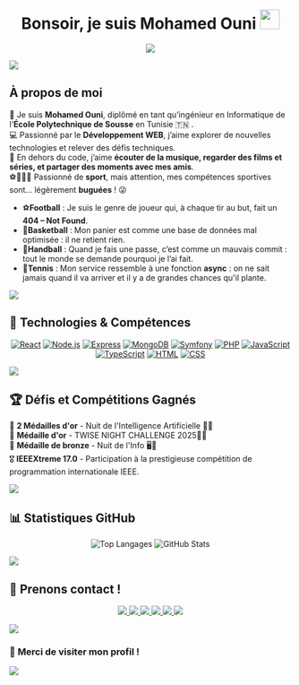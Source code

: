 <h1 align="center"><b>Bonsoir, je suis Mohamed Ouni</b> <img src="https://media.giphy.com/media/hvRJCLFzcasrR4ia7z/giphy.gif" width="35"></h1>

<p align="center">
<a href="#">
  <img src="https://readme-typing-svg.herokuapp.com?font=Times+New+Roman&color=cyan&size=35&center=true&vCenter=true&width=700&height=100&lines=Bienvenue+sur+mon+profil!;Je+suis+Mohamed+Ouni+❤;Développeur+Web+et+étudiant+en+génie+informatique;Passionné+par+les+nouvelles+technologies+🚀;Toujours+en+quête+de+nouveaux+apprentissages!&duration=4000">
</a>

</p>

<img src="https://user-images.githubusercontent.com/73097560/115834477-dbab4500-a447-11eb-908a-139a6edaec5c.gif">


## **À propos de moi**
👋 Je suis **Mohamed Ouni**, diplômé en tant qu’ingénieur en Informatique de l'**École Polytechnique de Sousse** en Tunisie 🇹🇳 .  
💻 Passionné par le **Développement WEB**, j’aime explorer de nouvelles technologies et relever des défis techniques.  
🎵 En dehors du code, j’aime **écouter de la musique, regarder des films et séries, et partager des moments avec mes amis**.  
⚽🏀🏐🎾 Passionné de **sport**, mais attention, mes compétences sportives sont... légèrement **buguées** ! 😜  
- ⚽**Football** : Je suis le genre de joueur qui, à chaque tir au but, fait un **404 – Not Found**.  
- 🏀**Basketball** : Mon panier est comme une base de données mal optimisée : il ne retient rien.  
- 🏐**Handball** : Quand je fais une passe, c’est comme un mauvais commit : tout le monde se demande pourquoi je l’ai fait.  
- 🎾**Tennis** : Mon service ressemble à une fonction **async** : on ne sait jamais quand il va arriver et il y a de grandes chances qu'il plante.  


<img src="https://user-images.githubusercontent.com/73097560/115834477-dbab4500-a447-11eb-908a-139a6edaec5c.gif">


## 🚀 **Technologies & Compétences**
<div align="center">
  
[![React](https://img.shields.io/badge/-React-61DBFB?style=for-the-badge&logo=react&logoColor=black)](#)
[![Node.js](https://img.shields.io/badge/-Node.js-3C873A?style=for-the-badge&logo=node.js&logoColor=white)](#)
[![Express](https://img.shields.io/badge/-Express-000000?style=for-the-badge&logo=express&logoColor=white)](#)
[![MongoDB](https://img.shields.io/badge/-MongoDB-47A248?style=for-the-badge&logo=mongodb&logoColor=white)](#)
[![Symfony](https://img.shields.io/badge/-Symfony-000000?style=for-the-badge&logo=symfony&logoColor=white)](#)
[![PHP](https://img.shields.io/badge/-PHP-777BB4?style=for-the-badge&logo=php&logoColor=white)](#)
[![JavaScript](https://img.shields.io/badge/-JavaScript-F7DF1E?style=for-the-badge&logo=javascript&logoColor=black)](#)
[![TypeScript](https://img.shields.io/badge/-TypeScript-3178C6?style=for-the-badge&logo=typescript&logoColor=white)](#)
[![HTML](https://img.shields.io/badge/-HTML-E34F26?style=for-the-badge&logo=html5&logoColor=white)](#)
[![CSS](https://img.shields.io/badge/-CSS-1572B6?style=for-the-badge&logo=css3&logoColor=white)](#)

</div>
<img src="https://user-images.githubusercontent.com/73097560/115834477-dbab4500-a447-11eb-908a-139a6edaec5c.gif">


## 🏆 Défis et Compétitions Gagnés  

🥇 **2 Médailles d'or** - Nuit de l'Intelligence Artificielle 🧠✨  
🥇 **Médaille d'or** - TWISE NIGHT CHALLENGE 2025🧠✨  
🥉 **Médaille de bronze** - Nuit de l'Info 🖥️🌙  
🎖 **IEEEXtreme 17.0** - Participation à la prestigieuse compétition de programmation internationale IEEE.  

<img src="https://user-images.githubusercontent.com/73097560/115834477-dbab4500-a447-11eb-908a-139a6edaec5c.gif">


## 📊 **Statistiques GitHub**
<div align="center">

![Top Langages](https://github-readme-stats.vercel.app/api/top-langs/?username=mohamedouni1&theme=algolia&layout=compact)
![GitHub Stats](https://github-readme-stats.vercel.app/api?username=mohamedouni1&show_icons=true&theme=algolia)

</div>

<img src="https://user-images.githubusercontent.com/73097560/115834477-dbab4500-a447-11eb-908a-139a6edaec5c.gif">


## 🔗 **Prenons contact !**
<div align="center">
  <p align="center">
    <a href="mailto:mohamedouni926@gmail.com" target="_blank">
      <img src="https://img.shields.io/badge/-Gmail-D14836?style=for-the-badge&logo=gmail&logoColor=white">
    </a>
    <a href="https://www.linkedin.com/in/mohamedouni/" target="_blank">
      <img src="https://img.shields.io/badge/-LinkedIn-0077B5?style=for-the-badge&logo=linkedin&logoColor=white">
    </a>
    <a href="https://www.instagram.com/med.ounii/" target="_blank">
      <img src="https://img.shields.io/badge/-Instagram-E4405F?style=for-the-badge&logo=instagram&logoColor=white">
    </a>
    <a href="https://www.facebook.com/mohamedouni32" target="_blank">
      <img src="https://img.shields.io/badge/-Facebook-1877F2?style=for-the-badge&logo=facebook&logoColor=white">
    </a>
    <a href="https://www.youtube.com/@ounimohamed8315" target="_blank">
      <img src="https://img.shields.io/badge/-YouTube-FF0000?style=for-the-badge&logo=youtube&logoColor=white">
    </a>
    <a href="https://mohamedouni1.github.io/site-portfolio/" target="_blank">
      <img src="https://img.shields.io/badge/-Website-000000?style=for-the-badge&logo=globe&logoColor=white">
    </a>
  </p>
</div>



<img src="https://user-images.githubusercontent.com/73097560/115834477-dbab4500-a447-11eb-908a-139a6edaec5c.gif">

### 🎯 **Merci de visiter mon profil !**
<img src="https://user-images.githubusercontent.com/73097560/115834477-dbab4500-a447-11eb-908a-139a6edaec5c.gif">
